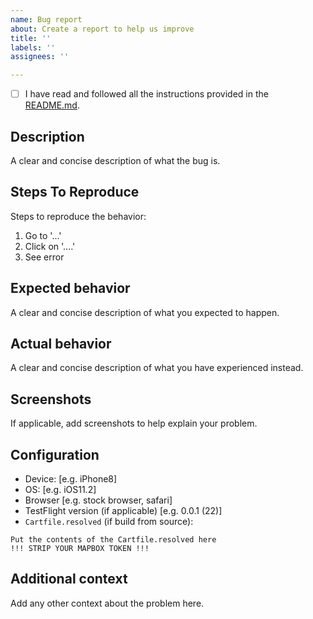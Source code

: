 ```yaml
---
name: Bug report
about: Create a report to help us improve
title: ''
labels: ''
assignees: ''

---
```


- [ ] I have read and followed all the instructions provided in the [README.md](https://github.com/mapbox/vision-ios-examples/blob/master/README.md).

## Description

A clear and concise description of what the bug is.

## Steps To Reproduce

Steps to reproduce the behavior:
1. Go to '...'
1. Click on '....'
1. See error

## Expected behavior

A clear and concise description of what you expected to happen.

## Actual behavior

A clear and concise description of what you have experienced instead.

## Screenshots

If applicable, add screenshots to help explain your problem.

## Configuration

 - Device: [e.g. iPhone8]
 - OS: [e.g. iOS11.2]
 - Browser [e.g. stock browser, safari]
 - TestFlight version (if applicable) [e.g. 0.0.1 (22)]
 - `Cartfile.resolved` (if build from source):
```
Put the contents of the Cartfile.resolved here
!!! STRIP YOUR MAPBOX TOKEN !!!
```

## Additional context
Add any other context about the problem here.
